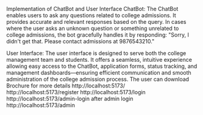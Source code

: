 Implementation of ChatBot and User Interface
ChatBot:
The ChatBot enables users to ask any questions related to college admissions. It provides accurate and relevant responses based on the query. In cases where the user asks an unknown question or something unrelated to college admissions, the bot gracefully handles it by responding:
"Sorry, I didn't get that. Please contact admissions at 9876543210."

User Interface:
The user interface is designed to serve both the college management team and students. It offers a seamless, intuitive experience allowing easy access to the ChatBot, application forms, status tracking, and management dashboards—ensuring efficient communication and smooth administration of the college admission process.
The user can download Brochure for more details
http://localhost:5173/
http://localhost:5173/register
http://localhost:5173/login
http://localhost:5173/admin-login after admin login
http://localhost:5173/admin
